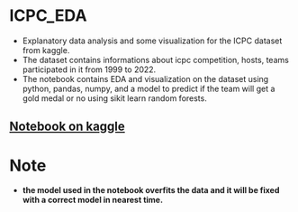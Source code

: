 # ICPC_EDA
- Explanatory data analysis and some visualization for the ICPC dataset from kaggle.
- The dataset contains informations about icpc competition, hosts, teams participated in it from 1999 to 2022.
- The notebook contains EDA and visualization on the dataset using python, pandas, numpy, and a model to predict if the team will get a gold medal or no using sikit learn random forests.
## [Notebook on kaggle](https://www.kaggle.com/code/amralbaz/icpc-eda-predection)
# Note
- <b>the model used in the notebook overfits the data and it will be fixed with a correct model in nearest time.</b>
